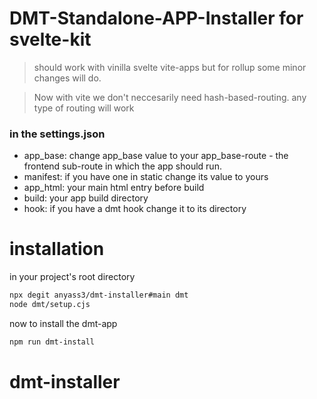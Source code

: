 # DMT-Standalone-APP-Installer for svelte-kit

> should work with vinilla svelte vite-apps but for rollup some minor changes will do.

> Now with vite we don't neccesarily need hash-based-routing.
> any type of routing will work

### in the settings.json

- app_base: change app_base value to your app_base-route - the frontend sub-route in which the app should run.
- manifest: if you have one in static change its value to yours
- app_html: your main html entry before build
- build: your app build directory
- hook: if you have a dmt hook change it to its directory

# installation

in your project's root directory

```bash
npx degit anyass3/dmt-installer#main dmt
node dmt/setup.cjs
```

now to install the dmt-app

```bash
npm run dmt-install
```

# dmt-installer
